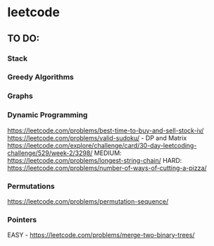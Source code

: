 # leetcode

## TO DO:

### Stack

### Greedy Algorithms

### Graphs

### Dynamic Programming

https://leetcode.com/problems/best-time-to-buy-and-sell-stock-iv/
https://leetcode.com/problems/valid-sudoku/ - DP and Matrix
https://leetcode.com/explore/challenge/card/30-day-leetcoding-challenge/529/week-2/3298/
MEDIUM: https://leetcode.com/problems/longest-string-chain/
HARD: https://leetcode.com/problems/number-of-ways-of-cutting-a-pizza/

### Permutations

https://leetcode.com/problems/permutation-sequence/

### Pointers

EASY - https://leetcode.com/problems/merge-two-binary-trees/

